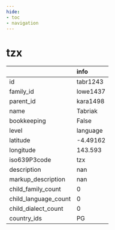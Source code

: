 ```yaml
---
hide:
- toc
- navigation
---
```

# tzx
|                      | info     |
|:---------------------|:---------|
| id                   | tabr1243 |
| family_id            | lowe1437 |
| parent_id            | kara1498 |
| name                 | Tabriak  |
| bookkeeping          | False    |
| level                | language |
| latitude             | -4.49162 |
| longitude            | 143.593  |
| iso639P3code         | tzx      |
| description          | nan      |
| markup_description   | nan      |
| child_family_count   | 0        |
| child_language_count | 0        |
| child_dialect_count  | 0        |
| country_ids          | PG       |
